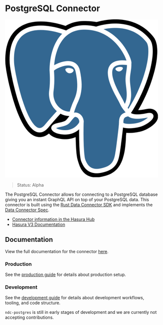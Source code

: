 # PostgreSQL Connector

![PostgreSQL logo](./docs/logo.png)

> Status: Alpha

The PostgreSQL Connector allows for connecting to a PostgreSQL database giving you an instant GraphQL API on top of your PostgreSQL data.
This connector is built using the [Rust Data Connector SDK](https://github.com/hasura/ndc-hub#rusk-sdk) and implements the [Data Connector Spec](https://github.com/hasura/ndc-spec).

* [Connector information in the Hasura Hub](https://hasura.io/connectors/ndc-postgres)
* [Hasura V3 Documentation](https://hasura.io/docs/3.0)

## Documentation

View the full documentation for the connector [here](./docs/index.md).

### Production

See the [production guide](./docs/production.md) for details about production setup.

### Development

See the [development guide](./docs/development.md) for details about development workflows, tooling, and code structure.

`ndc-postgres` is still in early stages of development and we are currently not accepting contributions.
